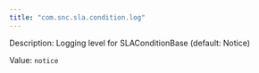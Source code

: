 ```yaml
---
title: "com.snc.sla.condition.log"
---
```


Description: Logging level for SLAConditionBase (default: Notice)

Value: `notice`